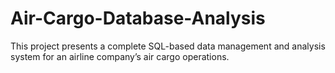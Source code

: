 # Air-Cargo-Database-Analysis
This project presents a complete SQL-based data management and analysis system for an airline company’s air cargo operations.
